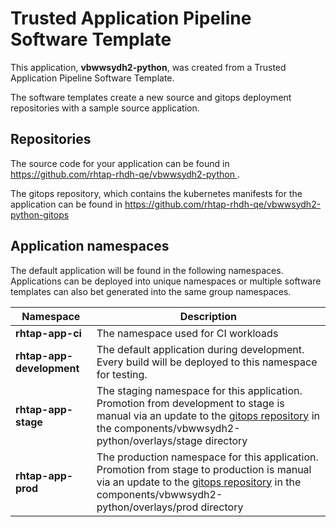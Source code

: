 # Trusted Application Pipeline Software Template

This application, **vbwwsydh2-python**, was created from a Trusted Application Pipeline Software Template.

The software templates create a new source and gitops deployment repositories with a sample source application. 

## Repositories

The source code for your application can be found in [https://github.com/rhtap-rhdh-qe/vbwwsydh2-python ](https://github.com/rhtap-rhdh-qe/vbwwsydh2-python ).
 
The gitops repository, which contains the kubernetes manifests for the application can be found in 
[https://github.com/rhtap-rhdh-qe/vbwwsydh2-python-gitops ](https://github.com/rhtap-rhdh-qe/vbwwsydh2-python-gitops ) 

## Application namespaces 

The default application will be found in the following namespaces. Applications can be deployed into unique namespaces or multiple software templates can also bet generated into the same group namespaces.  

|  Namespace   |  Description   |  
| -------- | -------- |
| **rhtap-app-ci** | The namespace used for CI workloads |
| **rhtap-app-development** | The default application during development. Every build will be deployed to this namespace for testing. |
| **rhtap-app-stage** | The staging namespace for this application. Promotion from development to stage is manual via an update to the [gitops repository](https://github.com/rhtap-rhdh-qe/vbwwsydh2-python-gitops ) in the components/vbwwsydh2-python/overlays/stage directory |
| **rhtap-app-prod** | The production namespace for this application. Promotion from stage to production is manual via an update to the [gitops repository](https://github.com/rhtap-rhdh-qe/vbwwsydh2-python-gitops ) in the components/vbwwsydh2-python/overlays/prod directory |